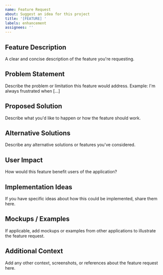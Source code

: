 ```yaml
---
name: Feature Request
about: Suggest an idea for this project
title: '[FEATURE] '
labels: enhancement
assignees: ''
---
```


## Feature Description
A clear and concise description of the feature you're requesting.

## Problem Statement
Describe the problem or limitation this feature would address.
Example: I'm always frustrated when [...]

## Proposed Solution
Describe what you'd like to happen or how the feature should work.

## Alternative Solutions
Describe any alternative solutions or features you've considered.

## User Impact
How would this feature benefit users of the application?

## Implementation Ideas
If you have specific ideas about how this could be implemented, share them here.

## Mockups / Examples
If applicable, add mockups or examples from other applications to illustrate the feature request.

## Additional Context
Add any other context, screenshots, or references about the feature request here.